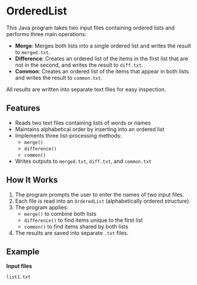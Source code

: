 # OrderedList

This Java program takes two input files containing ordered lists and performs three main operations:

- **Merge**: Merges both lists into a single ordered list and writes the result to `merged.txt`.
- **Difference**: Creates an ordered list of the items in the first list that are not in the second, and writes the result to `diff.txt`.
- **Common**: Creates an ordered list of the items that appear in both lists and writes the result to `common.txt`.

All results are written into separate text files for easy inspection.

## Features

- Reads two text files containing lists of words or names
- Maintains alphabetical order by inserting into an ordered list
- Implements three list-processing methods:
  - `merge()`
  - `difference()`
  - `common()`
- Writes outputs to `merged.txt`, `diff.txt`, and `common.txt`

## How It Works

1. The program prompts the user to enter the names of two input files.
2. Each file is read into an `OrderedList` (alphabetically ordered structure).
3. The program applies:
   - `merge()` to combine both lists
   - `difference()` to find items unique to the first list
   - `common()` to find items shared by both lists
4. The results are saved into separate `.txt` files.

## Example

**Input files**

`list1.txt`
